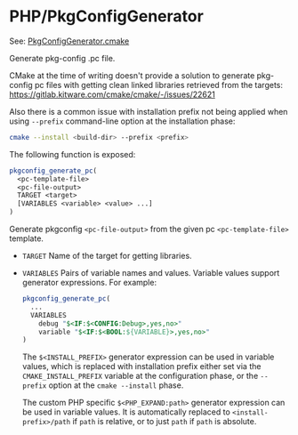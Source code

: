 # PHP/PkgConfigGenerator

See: [PkgConfigGenerator.cmake](https://github.com/petk/php-build-system/tree/master/cmake/cmake/modules/PHP/PkgConfigGenerator.cmake)

Generate pkg-config .pc file.

CMake at the time of writing doesn't provide a solution to generate pkg-config
pc files with getting clean linked libraries retrieved from the targets:
https://gitlab.kitware.com/cmake/cmake/-/issues/22621

Also there is a common issue with installation prefix not being applied when
using `--prefix` command-line option at the installation phase:

```sh
cmake --install <build-dir> --prefix <prefix>
```

The following function is exposed:

```cmake
pkgconfig_generate_pc(
  <pc-template-file>
  <pc-file-output>
  TARGET <target>
  [VARIABLES <variable> <value> ...]
)
```

Generate pkgconfig `<pc-file-output>` from the given pc `<pc-template-file>`
template.

* `TARGET`
  Name of the target for getting libraries.
* `VARIABLES`
  Pairs of variable names and values. Variable values support generator
  expressions. For example:

  ```cmake
  pkgconfig_generate_pc(
    ...
    VARIABLES
      debug "$<IF:$<CONFIG:Debug>,yes,no>"
      variable "$<IF:$<BOOL:${VARIABLE}>,yes,no>"
  )
  ```

  The `$<INSTALL_PREFIX>` generator expression can be used in variable values,
  which is replaced with installation prefix either set via the
  `CMAKE_INSTALL_PREFIX` variable at the configuration phase, or the `--prefix`
  option at the `cmake --install` phase.

  The custom PHP specific `$<PHP_EXPAND:path>` generator expression can be used
  in variable values. It is automatically replaced to `<install-prefix>/path`
  if `path` is relative, or to just `path` if `path` is absolute.
